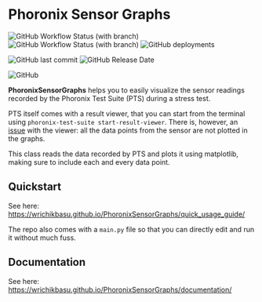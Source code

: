 # Phoronix Sensor Graphs

![GitHub Workflow Status (with branch)](https://img.shields.io/github/actions/workflow/status/WrichikBasu/PhoronixSensorGraphs/mkdocs_build_upload_ci.yml?branch=main&label=mkdocs%20build&style=plastic)
![GitHub Workflow Status (with branch)](https://img.shields.io/github/actions/workflow/status/WrichikBasu/PhoronixSensorGraphs/push_gh-pages.yml?branch=main&label=push%20to%20gh-pages&style=plastic)
![GitHub deployments](https://img.shields.io/github/deployments/WrichikBasu/PhoronixSensorGraphs/github-pages?label=deploy%20to%20Github%20Pages)

![GitHub last commit](https://img.shields.io/github/last-commit/WrichikBasu/PhoronixSensorGraphs)
![GitHub Release Date](https://img.shields.io/github/release-date/WrichikBasu/PhoronixSensorGraphs)

![GitHub](https://img.shields.io/github/license/WrichikBasu/PhoronixSensorGraphs?label=licence)

**PhoronixSensorGraphs** helps you to easily visualize the sensor readings recorded by the Phoronix Test Suite (PTS) during a stress test.

PTS itself comes with a result viewer, that you can start from the terminal using `phoronix-test-suite start-result-viewer`. There is, however, an [issue](https://github.com/phoronix-test-suite/phoronix-test-suite/issues/509) with the viewer: all the data points from the sensor are not plotted in the graphs.

This class reads the data recorded by PTS and plots it using matplotlib, making sure to include each and every data point.

## Quickstart

See here: https://wrichikbasu.github.io/PhoronixSensorGraphs/quick_usage_guide/

The repo also comes with a `main.py` file so that you can directly edit and run it without much fuss.

## Documentation

See here: https://wrichikbasu.github.io/PhoronixSensorGraphs/documentation/

